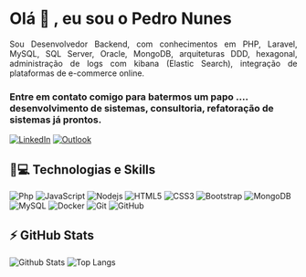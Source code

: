 <h1 align = "justify"> Olá 👋 , eu sou o Pedro Nunes</h1>
<p align = "justify">Sou Desenvolvedor Backend, com conhecimentos em PHP, Laravel, MySQL, SQL Server, Oracle, MongoDB, arquiteturas DDD, hexagonal, administração de logs com kibana (Elastic Search), integração de plataformas de e-commerce online. </p>


### Entre em contato comigo para batermos um papo .... desenvolvimento de sistemas, consultoria, refatoração de sistemas já prontos.
[![LinkedIn](https://img.shields.io/badge/linkedin-%230077B5.svg?style=for-the-badge&logo=linkedin&logoColor=white&link=https://www.linkedin.com/in/pedronunesmoura/)](https://www.linkedin.com/in/pedronunesmoura/)
[![Outlook](https://img.shields.io/badge/Microsoft_Outlook-0078D4?style=for-the-badge&logo=microsoft-outlook&logoColor=white)](mailto:althnunes.desenvolvimento@outlook.com)

## 🚀💻 Technologias e Skills

![Php](https://img.shields.io/badge/-Php-181717?style=flat-square&logo=php)
![JavaScript](https://img.shields.io/badge/-JavaScript-black?style=flat-square&logo=javascript)
![Nodejs](https://img.shields.io/badge/-Nodejs-black?style=flat-square&logo=Node.js)
![HTML5](https://img.shields.io/badge/-HTML5-E34F26?style=flat-square&logo=html5&logoColor=white)
![CSS3](https://img.shields.io/badge/-CSS3-1572B6?style=flat-square&logo=css3)
![Bootstrap](https://img.shields.io/badge/-Bootstrap-563D7C?style=flat-square&logo=bootstrap)
![MongoDB](https://img.shields.io/badge/-MongoDB-black?style=flat-square&logo=mongodb)
![MySQL](https://img.shields.io/badge/-MySQL-black?style=flat-square&logo=mysql)
![Docker](https://img.shields.io/badge/-Docker-black?style=flat-square&logo=docker)
![Git](https://img.shields.io/badge/-Git-black?style=flat-square&logo=git)
![GitHub](https://img.shields.io/badge/-GitHub-181717?style=flat-square&logo=github)

## ⚡ GitHub Stats

![Github Stats](https://github-readme-stats.vercel.app/api?username=Pnmoura&show_icons=true&count_private=true&show_icons=true&include_all_commits=true)
![Top Langs](https://github-readme-stats.vercel.app/api/top-langs/?username=Pnmoura&hide=TeX&layout=compact)
